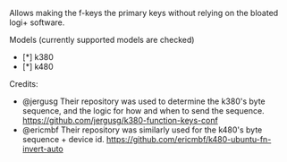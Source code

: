 Allows making the f-keys the primary keys without relying on the bloated logi+ software.

Models (currently supported models are checked)
- [*] k380
- [*] k480

Credits:
- @jergusg Their repository was used to determine the k380's byte sequence, and the logic for how and when to send the sequence. https://github.com/jergusg/k380-function-keys-conf
- @ericmbf Their repository was similarly used for the k480's byte sequence + device id. https://github.com/ericmbf/k480-ubuntu-fn-invert-auto

